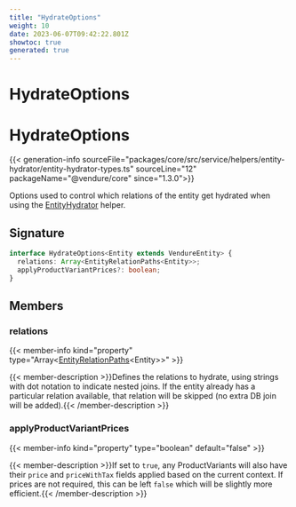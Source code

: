 ```yaml
---
title: "HydrateOptions"
weight: 10
date: 2023-06-07T09:42:22.801Z
showtoc: true
generated: true
---
```

<!-- This file was generated from the Vendure source. Do not modify. Instead, re-run the "docs:build" script -->

# HydrateOptions
<div class="symbol">


# HydrateOptions

{{< generation-info sourceFile="packages/core/src/service/helpers/entity-hydrator/entity-hydrator-types.ts" sourceLine="12" packageName="@vendure/core" since="1.3.0">}}

Options used to control which relations of the entity get hydrated
when using the <a href='/typescript-api/data-access/entity-hydrator#entityhydrator'>EntityHydrator</a> helper.

## Signature

```TypeScript
interface HydrateOptions<Entity extends VendureEntity> {
  relations: Array<EntityRelationPaths<Entity>>;
  applyProductVariantPrices?: boolean;
}
```
## Members

### relations

{{< member-info kind="property" type="Array&#60;<a href='/typescript-api/common/entity-relation-paths#entityrelationpaths'>EntityRelationPaths</a>&#60;Entity&#62;&#62;"  >}}

{{< member-description >}}Defines the relations to hydrate, using strings with dot notation to indicate
nested joins. If the entity already has a particular relation available, that relation
will be skipped (no extra DB join will be added).{{< /member-description >}}

### applyProductVariantPrices

{{< member-info kind="property" type="boolean" default="false"  >}}

{{< member-description >}}If set to `true`, any ProductVariants will also have their `price` and `priceWithTax` fields
applied based on the current context. If prices are not required, this can be left `false` which
will be slightly more efficient.{{< /member-description >}}


</div>

